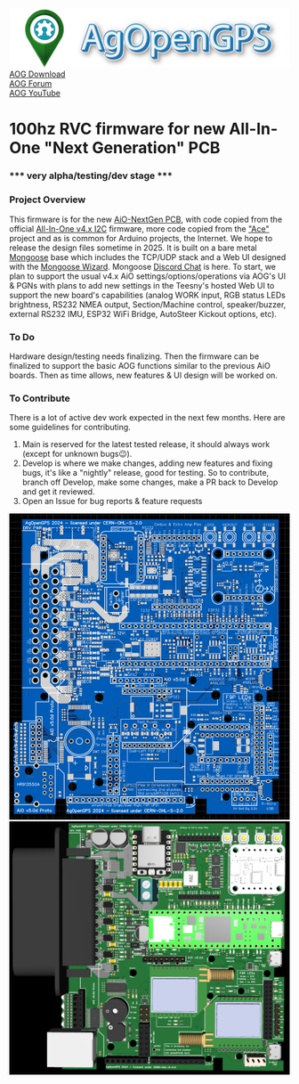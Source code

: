 ![AgOpenGPS](media/agopengps%20name%20logo.png)
[AOG Download](https://github.com/agopengps-official/AgOpenGPS/releases)<br>
[AOG Forum](https://discourse.agopengps.com/)<br>
[AOG YouTube](https://youtube.com/@AgOpenGPS)

# 100hz RVC firmware for new All-In-One "Next Generation" PCB 
### *** very alpha/testing/dev stage ***

### Project Overview
This firmware is for the new [AiO-NextGen PCB](https://github.com/AgOpenGPS-Official/Board_Teensy_AiO-NextGen), with code copied from the official [All-In-One v4.x I2C](https://github.com/AgOpenGPS-Official/Firmware_Teensy_AiO-v4_I2C) firmware, more code copied from the ["Ace"](https://github.com/farmerbriantee/Ace) project and as is common for Arduino projects, the Internet. We hope to release the design files sometime in 2025. It is built on a bare metal [Mongoose](https://mongoose.ws/documentation) base which includes the TCP/UDP stack and a Web UI designed with the [Mongoose Wizard](https://mongoose.ws/wizard/#/). Mongoose [Discord Chat](https://discord.com/channels/1194962781745709128/1194962781745709131) is here. To start, we plan to support the usual v4.x AiO settings/options/operations via AOG's UI & PGNs with plans to add new settings in the Teesny's hosted Web UI to support the new board's capabilities (analog WORK input, RGB status LEDs brightness, RS232 NMEA output, Section/Machine control, speaker/buzzer, external RS232 IMU, ESP32 WiFi Bridge, AutoSteer Kickout options, etc).

### To Do
Hardware design/testing needs finalizing. Then the firmware can be finalized to support the basic AOG functions similar to the previous AiO boards.
Then as time allows, new features & UI design will be worked on.

### To Contribute
There is a lot of active dev work expected in the next few months. Here are some guidelines for contributing.

1) Main is reserved for the latest tested release, it should always work (except for unknown bugs😉).
2) Develop is where we make changes, adding new features and fixing bugs, it's like a "nightly" release, good for testing. So to contribute, branch off Develop, make some changes, make a PR back to Develop and get it reviewed.
3) Open an Issue for bug reports & feature requests

![PCB 3D Top](media/top%202d.png)
![PCB 2D Top](media/top%203d.png)

